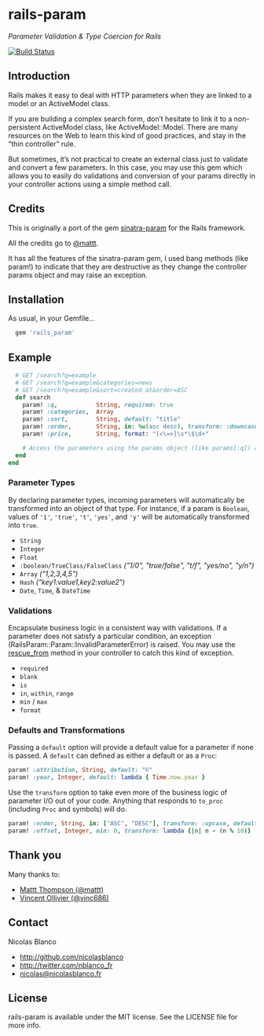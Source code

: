 # rails-param
_Parameter Validation & Type Coercion for Rails_

[![Build Status](https://travis-ci.org/nicolasblanco/rails_param.svg?branch=master)](https://travis-ci.org/nicolasblanco/rails_param)

## Introduction

Rails makes it easy to deal with HTTP parameters when they are linked to a model or an ActiveModel class.

If you are building a complex search form, don’t hesitate to link it to a non-persistent ActiveModel class, like ActiveModel::Model. There are many resources on the Web to learn this kind of good practices, and stay in the “thin controller” rule.

But sometimes, it’s not practical to create an external class just to validate and convert a few parameters. In this case, you may use this gem which allows you to easily do validations and conversion of your params directly in your controller actions using a simple method call.

## Credits

This is originally a port of the gem [sinatra-param](https://github.com/mattt/sinatra-param) for the Rails framework.

All the credits go to [@mattt](https://twitter.com/mattt).

It has all the features of the sinatra-param gem, I used bang methods (like param!) to indicate that they are destructive as they change the controller params object and may raise an exception.

## Installation

As usual, in your Gemfile...

``` ruby
  gem 'rails_param'
```

## Example

``` ruby
  # GET /search?q=example
  # GET /search?q=example&categories=news
  # GET /search?q=example&sort=created_at&order=ASC
  def search
    param! :q,           String, required: true
    param! :categories,  Array
    param! :sort,        String, default: "title"
    param! :order,       String, in: %w(asc desc), transform: :downcase, default: "asc"
    param! :price,       String, format: "[<\=>]\s*\$\d+"

    # Access the parameters using the params object (like params[:q]) as you usually do...
  end
end
```

### Parameter Types

By declaring parameter types, incoming parameters will automatically be transformed into an object of that type. For instance, if a param is `Boolean`, values of `'1'`, `'true'`, `'t'`, `'yes'`, and `'y'` will be automatically transformed into `true`.

- `String`
- `Integer`
- `Float`
- `:boolean/TrueClass/FalseClass` _("1/0", "true/false", "t/f", "yes/no", "y/n")_
- `Array` _("1,2,3,4,5")_
- `Hash` _("key1:value1,key2:value2")_
- `Date`, `Time`, & `DateTime`

### Validations

Encapsulate business logic in a consistent way with validations. If a parameter does not satisfy a particular condition, an exception (RailsParam::Param::InvalidParameterError) is raised.
You may use the [rescue_from](http://api.rubyonrails.org/classes/ActiveSupport/Rescuable/ClassMethods.html#method-i-rescue_from) method in your controller to catch this kind of exception.

- `required`
- `blank`
- `is`
- `in`, `within`, `range`
- `min` / `max`
- `format`

### Defaults and Transformations

Passing a `default` option will provide a default value for a parameter if none is passed.  A `default` can defined as either a default or as a `Proc`:

```ruby
param! :attribution, String, default: "©"
param! :year, Integer, default: lambda { Time.now.year }
```

Use the `transform` option to take even more of the business logic of parameter I/O out of your code. Anything that responds to `to_proc` (including `Proc` and symbols) will do.

```ruby
param! :order, String, in: ["ASC", "DESC"], transform: :upcase, default: "ASC"
param! :offset, Integer, min: 0, transform: lambda {|n| n - (n % 10)}
```

## Thank you

Many thanks to:

* [Mattt Thompson (@mattt)](https://twitter.com/mattt)
* [Vincent Ollivier (@vinc686)](https://twitter.com/vinc686)

## Contact

Nicolas Blanco

- http://github.com/nicolasblanco
- http://twitter.com/nblanco_fr
- nicolas@nicolasblanco.fr

## License

rails-param is available under the MIT license. See the LICENSE file for more info.
